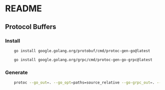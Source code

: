 # README

## Protocol Buffers

### Install

```bash
    go install google.golang.org/protobuf/cmd/protoc-gen-go@latest
```
```bash
    go install google.golang.org/grpc/cmd/protoc-gen-go-grpc@latest
```

### Generate

```bash
    protoc --go_out=. --go_opt=paths=source_relative --go-grpc_out=. --go-grpc_opt=paths=source_relative proto/*.proto
```